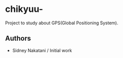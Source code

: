 # chikyuu-
Project to study about GPS(Global Positioning System).


## Authors

- Sidney Nakatani / Initial work
